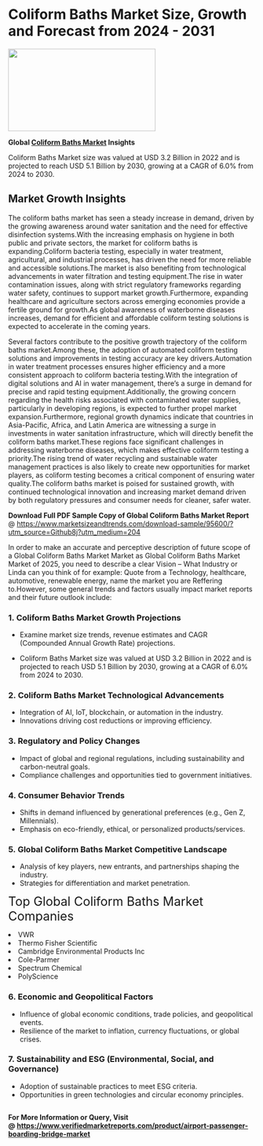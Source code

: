 <H1>Coliform Baths Market Size, Growth and Forecast from 2024 - 2031</H1><img class="aligncenter size-medium wp-image-584254" src="https://thirdeyenews.in/wp-content/uploads/2024/09/Global-Market-Research-300x168.jpeg" alt="" width="300" height="168" /><p><strong>Global&nbsp;<a href="https://www.marketsizeandtrends.com/download-sample/95600/?utm_source=Github8j?utm_medium=204">Coliform Baths Market</a> Insights</strong></p><p>Coliform Baths Market size was valued at USD 3.2 Billion in 2022 and is projected to reach USD 5.1 Billion by 2030, growing at a CAGR of 6.0% from 2024 to 2030.</p><p><h2>Market Growth Insights</h2> <p>The coliform baths market has seen a steady increase in demand, driven by the growing awareness around water sanitation and the need for effective disinfection systems.With the increasing emphasis on hygiene in both public and private sectors, the market for coliform baths is expanding.Coliform bacteria testing, especially in water treatment, agricultural, and industrial processes, has driven the need for more reliable and accessible solutions.The market is also benefiting from technological advancements in water filtration and testing equipment.The rise in water contamination issues, along with strict regulatory frameworks regarding water safety, continues to support market growth.Furthermore, expanding healthcare and agriculture sectors across emerging economies provide a fertile ground for growth.As global awareness of waterborne diseases increases, demand for efficient and affordable coliform testing solutions is expected to accelerate in the coming years.</p> <p>Several factors contribute to the positive growth trajectory of the coliform baths market.Among these, the adoption of automated coliform testing solutions and improvements in testing accuracy are key drivers.Automation in water treatment processes ensures higher efficiency and a more consistent approach to coliform bacteria testing.With the integration of digital solutions and AI in water management, there’s a surge in demand for precise and rapid testing equipment.Additionally, the growing concern regarding the health risks associated with contaminated water supplies, particularly in developing regions, is expected to further propel market expansion.Furthermore, regional growth dynamics indicate that countries in Asia-Pacific, Africa, and Latin America are witnessing a surge in investments in water sanitation infrastructure, which will directly benefit the coliform baths market.These regions face significant challenges in addressing waterborne diseases, which makes effective coliform testing a priority.The rising trend of water recycling and sustainable water management practices is also likely to create new opportunities for market players, as coliform testing becomes a critical component of ensuring water quality.The coliform baths market is poised for sustained growth, with continued technological innovation and increasing market demand driven by both regulatory pressures and consumer needs for cleaner, safer water.</p> <p><span class=""><strong>Download Full PDF Sample Copy of Global Coliform Baths Market Report</strong> @ <a href="https://www.marketsizeandtrends.com/download-sample/95600/?utm_source=Github8j?utm_medium=204" target="_blank">https://www.marketsizeandtrends.com/download-sample/95600/?utm_source=Github8j?utm_medium=204</a></span></p><p>In order to make an accurate and perceptive description of future scope of a Global&nbsp;Coliform Baths Market Market as Global&nbsp;Coliform Baths Market Market of 2025, you need to describe a clear Vision &ndash; What Industry or Linda can you think of for example: Quote from a Technology, healthcare, automotive, renewable energy, name the market you are Reffering to.However, some general trends and factors usually impact market reports and their future outlook include:</p><h3>1.&nbsp;<strong>Coliform Baths Market Growth Projections</strong></h3><ul><li>Examine market size trends, revenue estimates and CAGR (Compounded Annual Growth Rate) projections.</li><li><p>Coliform Baths Market size was valued at USD 3.2 Billion in 2022 and is projected to reach USD 5.1 Billion by 2030, growing at a CAGR of 6.0% from 2024 to 2030.</p></li></ul><h3>2.&nbsp;<strong>Coliform Baths Market Technological Advancements</strong></h3><ul><li>Integration of AI, IoT, blockchain, or automation in the industry.</li><li>Innovations driving cost reductions or improving efficiency.</li></ul><h3>3.&nbsp;<strong>Regulatory and Policy Changes</strong></h3><ul><li>Impact of global and regional regulations, including sustainability and carbon-neutral goals.</li><li>Compliance challenges and opportunities tied to government initiatives.</li></ul><h3>4.&nbsp;<strong>Consumer Behavior Trends</strong></h3><ul><li>Shifts in demand influenced by generational preferences (e.g., Gen Z, Millennials).</li><li>Emphasis on eco-friendly, ethical, or personalized products/services.</li></ul><h3>5.&nbsp;<strong>Global Coliform Baths Market Competitive Landscape</strong></h3><ul><li>Analysis of key players, new entrants, and partnerships shaping the industry.</li><li>Strategies for differentiation and market penetration.</li></ul><p data-pm-slice="1 1 []"><span style="color: inherit; font-family: inherit; font-size: 25px;">Top Global Coliform Baths Market Companies</span></p><div class="" data-test-id=""><p><li>VWR</li><li> Thermo Fisher Scientific</li><li> Cambridge Environmental Products Inc</li><li> Cole-Parmer</li><li> Spectrum Chemical</li><li> PolyScience</li></p></div><h3>6.&nbsp;<strong>Economic and Geopolitical Factors</strong></h3><ul><li>Influence of global economic conditions, trade policies, and geopolitical events.</li><li>Resilience of the market to inflation, currency fluctuations, or global crises.</li></ul><h3>7.&nbsp;<strong>Sustainability and ESG (Environmental, Social, and Governance)</strong></h3><ul><li>Adoption of sustainable practices to meet ESG criteria.</li><li>Opportunities in green technologies and circular economy principles.</li></ul><h2><strong style="font-size: 14px;">For More Information or Query, Visit @&nbsp;</strong><a style="background-color: #ffffff; font-size: 14px;" href="https://www.marketsizeandtrends.com/report/coliform-baths-market/" target="_blank">https://www.verifiedmarketreports.com/product/airport-passenger-boarding-bridge-market</a></h2>